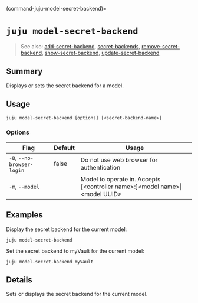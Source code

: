 (command-juju-model-secret-backend)=
# `juju model-secret-backend`
> See also: [add-secret-backend](#add-secret-backend), [secret-backends](#secret-backends), [remove-secret-backend](#remove-secret-backend), [show-secret-backend](#show-secret-backend), [update-secret-backend](#update-secret-backend)

## Summary
Displays or sets the secret backend for a model.

## Usage
```juju model-secret-backend [options] [<secret-backend-name>]```

### Options
| Flag | Default | Usage |
| --- | --- | --- |
| `-B`, `--no-browser-login` | false | Do not use web browser for authentication |
| `-m`, `--model` |  | Model to operate in. Accepts [&lt;controller name&gt;:]&lt;model name&gt;&#x7c;&lt;model UUID&gt; |

## Examples

Display the secret backend for the current model:

    juju model-secret-backend

Set the secret backend to myVault for the current model:

    juju model-secret-backend myVault


## Details

Sets or displays the secret backend for the current model.